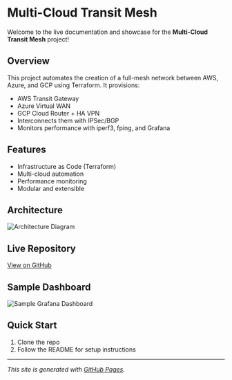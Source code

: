 # Multi-Cloud Transit Mesh

Welcome to the live documentation and showcase for the **Multi-Cloud Transit Mesh** project!

## Overview
This project automates the creation of a full-mesh network between AWS, Azure, and GCP using Terraform. It provisions:
- AWS Transit Gateway
- Azure Virtual WAN
- GCP Cloud Router + HA VPN
- Interconnects them with IPSec/BGP
- Monitors performance with iperf3, fping, and Grafana

## Features
- Infrastructure as Code (Terraform)
- Multi-cloud automation
- Performance monitoring
- Modular and extensible

## Architecture
![Architecture Diagram](architecture.png)

## Live Repository
[View on GitHub](https://github.com/VinayKamte16/transit-mesh)

## Sample Dashboard
![Sample Grafana Dashboard](grafana_sample.png)

## Quick Start
1. Clone the repo
2. Follow the README for setup instructions

---

*This site is generated with [GitHub Pages](https://pages.github.com/).* 